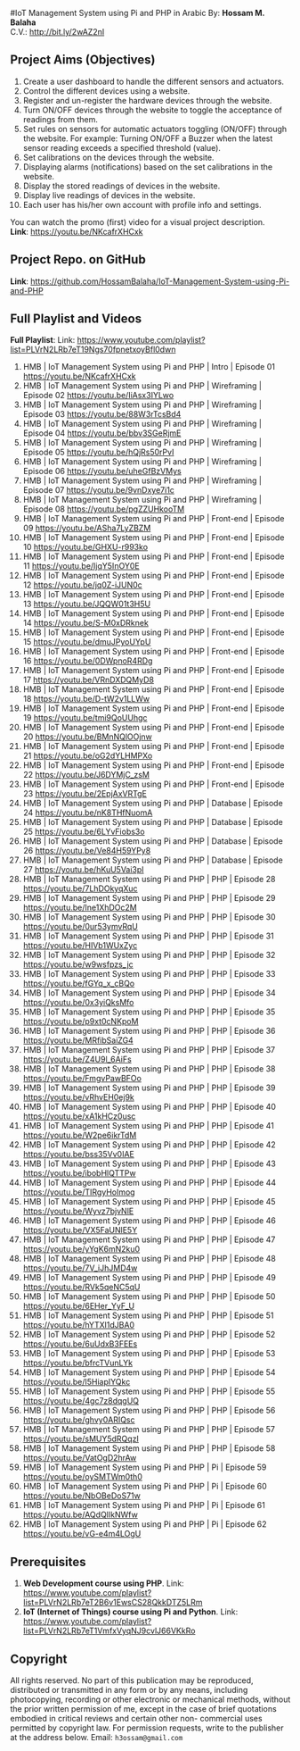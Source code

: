 #IoT Management System using Pi and PHP in Arabic
By: **Hossam M. Balaha**
<br>
C.V.: http://bit.ly/2wAZ2nI


## Project Aims (Objectives)
1) Create a user dashboard to handle the different sensors and actuators.
2) Control the different devices using a website.
3) Register and un-register the hardware devices through the website.
4) Turn ON/OFF devices through the website to toggle the acceptance of readings from them.
4) Set rules on sensors for automatic actuators toggling (ON/OFF) through the website. 
For example: Turning ON/OFF a Buzzer when the latest sensor reading exceeds a specified threshold (value).
5) Set calibrations on the devices through the website.
6) Displaying alarms (notifications) based on the set calibrations in the website.
7) Display the stored readings of devices in the website.
8) Display live readings of devices in the website.
9) Each user has his/her own account with profile info and settings.

You can watch the promo (first) video for a visual project description.
<br>
**Link**: https://youtu.be/NKcafrXHCxk

## Project Repo. on GitHub
**Link**: https://github.com/HossamBalaha/IoT-Management-System-using-Pi-and-PHP

## Full Playlist and Videos
**Full Playlist**:
Link: https://www.youtube.com/playlist?list=PLVrN2LRb7eT19Ngs70fpnetxoyBfl0dwn

1) HMB | IoT Management System using Pi and PHP | Intro | Episode 01
https://youtu.be/NKcafrXHCxk
2) HMB | IoT Management System using Pi and PHP | Wireframing | Episode 02
https://youtu.be/IiAsx3IYLwo
3) HMB | IoT Management System using Pi and PHP | Wireframing | Episode 03
https://youtu.be/88W3rTcsBd4
4) HMB | IoT Management System using Pi and PHP | Wireframing | Episode 04
https://youtu.be/bbv3SGeRjmE
5) HMB | IoT Management System using Pi and PHP | Wireframing | Episode 05
https://youtu.be/hQjRs50rPvI
6) HMB | IoT Management System using Pi and PHP | Wireframing | Episode 06
https://youtu.be/uheGfBzVMys
7) HMB | IoT Management System using Pi and PHP | Wireframing | Episode 07
https://youtu.be/9vnDxye7i1c
8) HMB | IoT Management System using Pi and PHP | Wireframing | Episode 08
https://youtu.be/pgZZUHkooTM
9) HMB | IoT Management System using Pi and PHP | Front-end | Episode 09
https://youtu.be/ASha7LyZBZM
10) HMB | IoT Management System using Pi and PHP | Front-end | Episode 10
https://youtu.be/GHXU-r993ko
11) HMB | IoT Management System using Pi and PHP | Front-end | Episode 11
https://youtu.be/IjqY5InOY0E
12) HMB | IoT Management System using Pi and PHP | Front-end | Episode 12
https://youtu.be/jq0Z-iJUN0c
13) HMB | IoT Management System using Pi and PHP | Front-end | Episode 13
https://youtu.be/JQQW01t3H5U
14) HMB | IoT Management System using Pi and PHP | Front-end | Episode 14
https://youtu.be/S-M0xDRknek
15) HMB | IoT Management System using Pi and PHP | Front-end | Episode 15
https://youtu.be/dmuJPyoUYpU
16) HMB | IoT Management System using Pi and PHP | Front-end | Episode 16
https://youtu.be/0DWpnoR4RDg
17) HMB | IoT Management System using Pi and PHP | Front-end | Episode 17
https://youtu.be/VRnDXDQMyD8
18) HMB | IoT Management System using Pi and PHP | Front-end | Episode 18
https://youtu.be/D-tW2v1LLWw
19) HMB | IoT Management System using Pi and PHP | Front-end | Episode 19
https://youtu.be/tmi9QoUUhgc
20) HMB | IoT Management System using Pi and PHP | Front-end | Episode 20
https://youtu.be/BMnNQlOOjnw
21) HMB | IoT Management System using Pi and PHP | Front-end | Episode 21
https://youtu.be/oG2dYLHMPXo
22) HMB | IoT Management System using Pi and PHP | Front-end | Episode 22
https://youtu.be/J6DYMjC_zsM
23) HMB | IoT Management System using Pi and PHP | Front-end | Episode 23
https://youtu.be/2EpjAxVRTgE
24) HMB | IoT Management System using Pi and PHP | Database | Episode 24
https://youtu.be/nK8THfNuomA
25) HMB | IoT Management System using Pi and PHP | Database | Episode 25
https://youtu.be/6LYvFiobs3o
26) HMB | IoT Management System using Pi and PHP | Database | Episode 26
https://youtu.be/Ve84H59YPy8
27) HMB | IoT Management System using Pi and PHP | Database | Episode 27
https://youtu.be/hKuU5Vai3pI
28) HMB | IoT Management System using Pi and PHP | PHP | Episode 28
https://youtu.be/7LhDOkyqXuc
29) HMB | IoT Management System using Pi and PHP | PHP | Episode 29
https://youtu.be/Ine1XhDOc2M
30) HMB | IoT Management System using Pi and PHP | PHP | Episode 30
https://youtu.be/0ur53ymvRqU
31) HMB | IoT Management System using Pi and PHP | PHP | Episode 31
https://youtu.be/HIVb1WUxZyc
32) HMB | IoT Management System using Pi and PHP | PHP | Episode 32
https://youtu.be/w9wsfpzs_jc
33) HMB | IoT Management System using Pi and PHP | PHP | Episode 33
https://youtu.be/fGYq_x_cBQo
34) HMB | IoT Management System using Pi and PHP | PHP | Episode 34
https://youtu.be/0x3yiQksMfo
35) HMB | IoT Management System using Pi and PHP | PHP | Episode 35
https://youtu.be/p9xt0cNKpoM
36) HMB | IoT Management System using Pi and PHP | PHP | Episode 36
https://youtu.be/MRfibSaiZG4
37) HMB | IoT Management System using Pi and PHP | PHP | Episode 37
https://youtu.be/Z4U9l_6AiFs
38) HMB | IoT Management System using Pi and PHP | PHP | Episode 38
https://youtu.be/FmgvPawBFOo
39) HMB | IoT Management System using Pi and PHP | PHP | Episode 39
https://youtu.be/vRhvEH0ej9k
40) HMB | IoT Management System using Pi and PHP | PHP | Episode 40
https://youtu.be/xA1kHCz0usc
41) HMB | IoT Management System using Pi and PHP | PHP | Episode 41
https://youtu.be/W2pe6ikrTdM
42) HMB | IoT Management System using Pi and PHP | PHP | Episode 42
https://youtu.be/bss35Vv0IAE
43) HMB | IoT Management System using Pi and PHP | PHP | Episode 43
https://youtu.be/ibobHlQTTPw
44) HMB | IoT Management System using Pi and PHP | PHP | Episode 44
https://youtu.be/TIRgyHoImog
45) HMB | IoT Management System using Pi and PHP | PHP | Episode 45
https://youtu.be/Wyvz7bjvNlE
46) HMB | IoT Management System using Pi and PHP | PHP | Episode 46
https://youtu.be/VX5FaUNlE5Y
47) HMB | IoT Management System using Pi and PHP | PHP | Episode 47
https://youtu.be/yYgK6mN2ku0
48) HMB | IoT Management System using Pi and PHP | PHP | Episode 48
https://youtu.be/7V_iJhJMD4w
49) HMB | IoT Management System using Pi and PHP | PHP | Episode 49
https://youtu.be/RVk5qeNC5qU
50) HMB | IoT Management System using Pi and PHP | PHP | Episode 50
https://youtu.be/6EHer_YyF_U
51) HMB | IoT Management System using Pi and PHP | PHP | Episode 51
https://youtu.be/hYTXl1dJBA0
52) HMB | IoT Management System using Pi and PHP | PHP | Episode 52
https://youtu.be/6uUdxB3FEEs
53) HMB | IoT Management System using Pi and PHP | PHP | Episode 53
https://youtu.be/bfrcTVunLYk
54) HMB | IoT Management System using Pi and PHP | PHP | Episode 54
https://youtu.be/I5HiapIYQkc
55) HMB | IoT Management System using Pi and PHP | PHP | Episode 55
https://youtu.be/4gc7z8dqgUQ
56) HMB | IoT Management System using Pi and PHP | PHP | Episode 56
https://youtu.be/ghvy0ARIQsc
57) HMB | IoT Management System using Pi and PHP | PHP | Episode 57
https://youtu.be/sMUY5dRQqzI
58) HMB | IoT Management System using Pi and PHP | PHP | Episode 58
https://youtu.be/VatOgD2hrAw
59) HMB | IoT Management System using Pi and PHP | Pi | Episode 59
https://youtu.be/oySMTWm0th0
60) HMB | IoT Management System using Pi and PHP | Pi | Episode 60
https://youtu.be/NbOBeDoS71w
61) HMB | IoT Management System using Pi and PHP | Pi | Episode 61 
https://youtu.be/AQdQlIkNWfw
62) HMB | IoT Management System using Pi and PHP | Pi | Episode 62
https://youtu.be/vG-e4m4LOgU


## Prerequisites
1) **Web Development course using PHP**.
Link: https://www.youtube.com/playlist?list=PLVrN2LRb7eT2B6v1EwsCS28QkkDTZ5LRm
2) **IoT (Internet of Things) course using Pi and Python**.
Link: https://www.youtube.com/playlist?list=PLVrN2LRb7eT1VmfxVyqNJ9cvlJ66VKkRo


## Copyright
All rights reserved. No part of this publication may be reproduced, distributed or 
transmitted in any form or by any means, including photocopying, recording or other 
electronic or mechanical methods, without the prior written permission of me, except in 
the case of brief quotations embodied in critical reviews and certain other non-
commercial uses permitted by copyright law. For permission requests, write to the 
publisher at the address below.
Email: `h3ossam@gmail.com`


